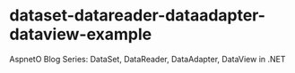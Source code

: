 # dataset-datareader-dataadapter-dataview-example
AspnetO Blog Series: DataSet, DataReader, DataAdapter, DataView in .NET
